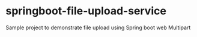 # springboot-file-upload-service
Sample project to demonstrate file upload using Spring boot web Multipart
